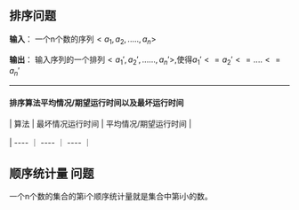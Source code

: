 
## 排序问题

**输入**： 一个n个数的序列$<a_1,a_2,.....,a_n>$

**输出**： 输入序列的一个排列$<a_1',a_2',......,a_n'>$,使得$a_1'<=a_2'<=....<=a_n'$

---

#### 排序算法平均情况/期望运行时间以及最坏运行时间

| 算法 | 最坏情况运行时间 | 平均情况/期望运行时间 |

| ---- ｜ ---- ｜ ---- ｜


## 顺序统计量 问题

一个n个数的集合的第i个顺序统计量就是集合中第i小的数。



